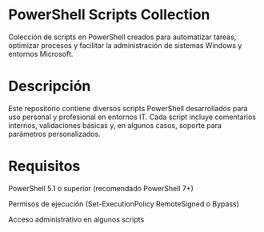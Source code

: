 # PowerShell Scripts Collection
Colección de scripts en PowerShell creados para automatizar tareas, optimizar procesos y facilitar la administración de sistemas Windows y entornos Microsoft.

# Descripción
Este repositorio contiene diversos scripts PowerShell desarrollados para uso personal y profesional en entornos IT.
Cada script incluye comentarios internos, validaciones básicas y, en algunos casos, soporte para parámetros personalizados.

# Requisitos

PowerShell 5.1 o superior (recomendado PowerShell 7+)

Permisos de ejecución (Set-ExecutionPolicy RemoteSigned o Bypass)

Acceso administrativo en algunos scripts
